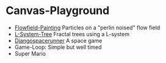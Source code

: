 # Canvas-Playground

- [Flowfield-Painting](https://canvas-playground.crashleague.net/flowfield-painting/) Particles on a "perlin noised" flow field 
- [L-System-Tree](https://canvas-playground.crashleague.net/l-system-tree/) Fractal trees using a L-system
- [Djangospacerunner](https://canvas-playground.crashleague.net/djangospacerunner/) A space game
- Game-Loop: Simple but well timed
- Super Mario